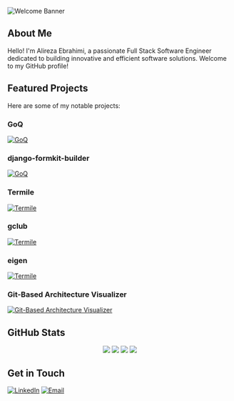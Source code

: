![Welcome Banner](https://capsule-render.vercel.app/api?text=Welcome%20to%20My%20GitHub!&animation=fadeIn&type=waving&color=gradient&height=100)

## About Me

Hello! I'm Alireza Ebrahimi, a passionate Full Stack Software Engineer dedicated to building innovative and efficient software solutions. Welcome to my GitHub profile!

## Featured Projects

Here are some of my notable projects:

### GoQ

[![GoQ](https://github-readme-stats.vercel.app/api/pin/?username=alirezaebrahimi5&repo=goq&theme=radical)](https://github.com/alirezaebrahimi5/goq)

### django-formkit-builder

[![GoQ](https://github-readme-stats.vercel.app/api/pin/?username=alirezaebrahimi5&repo=django-formkit-builder&theme=radical)](https://github.com/alirezaebrahimi5/django-formkit-builder)

### Termile

[![Termile](https://github-readme-stats.vercel.app/api/pin/?username=alirezaebrahimi5&repo=termile&theme=radical)](https://github.com/alirezaebrahimi5/termile)

### gclub

[![Termile](https://github-readme-stats.vercel.app/api/pin/?username=alirezaebrahimi5&repo=gclub&theme=radical)](https://github.com/alirezaebrahimi5/gclub)

### eigen

[![Termile](https://github-readme-stats.vercel.app/api/pin/?username=alirezaebrahimi5&repo=eigen&theme=radical)](https://github.com/alirezaebrahimi5/eigen)

### Git-Based Architecture Visualizer

[![Git-Based Architecture Visualizer](https://github-readme-stats.vercel.app/api/pin/?username=alirezaebrahimi5&repo=Git-Based-Architecture-Visualizer&theme=radical)](https://github.com/alirezaebrahimi5/Git-Based-Architecture-Visualizer)

## GitHub Stats

<div align="center">
  <img src="https://github-profile-summary-cards.vercel.app/api/cards/stats?username=alirezaebrahimi5&theme=radical" />
  <img src="https://github-profile-summary-cards.vercel.app/api/cards/productive-time?username=alirezaebrahimi5&theme=radical&utcOffset=4" />
  <img src="https://github-profile-summary-cards.vercel.app/api/cards/repos-per-language?username=alirezaebrahimi5&theme=radical" />
  <img src="https://github-profile-summary-cards.vercel.app/api/cards/most-commit-language?username=alirezaebrahimi5&theme=radical" />
</div>

## Get in Touch

[![LinkedIn](https://img.shields.io/badge/LinkedIn-Profile-blue?style=flat-square)](https://www.linkedin.com/in/ebrahimi-alireza)
[![Email](https://img.shields.io/badge/Email-Contact-orange?style=flat-square)](mailto:ar.ebrahimi96@gmail.com)

